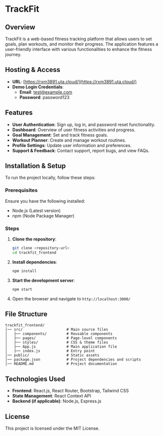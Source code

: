 # TrackFit

## Overview
TrackFit is a web-based fitness tracking platform that allows users to set goals, plan workouts, and monitor their progress. The application features a user-friendly interface with various functionalities to enhance the fitness journey.

## Hosting & Access
- **URL**: [https://rxm3891.uta.cloud/](https://rxm3891.uta.cloud/)
- **Demo Login Credentials**:
  - **Email**: test@example.com
  - **Password**: password123

## Features
- **User Authentication**: Sign up, log in, and password reset functionality.
- **Dashboard**: Overview of user fitness activities and progress.
- **Goal Management**: Set and track fitness goals.
- **Workout Planner**: Create and manage workout routines.
- **Profile Settings**: Update user information and preferences.
- **Support & Feedback**: Contact support, report bugs, and view FAQs.

## Installation & Setup
To run the project locally, follow these steps:

### Prerequisites
Ensure you have the following installed:
- Node.js (Latest version)
- npm (Node Package Manager)

### Steps
1. **Clone the repository**:
   ```bash
   git clone <repository-url>
   cd trackfit_frontend
   ```
2. **Install dependencies**:
   ```bash
   npm install
   ```
3. **Start the development server**:
   ```bash
   npm start
   ```
4. Open the browser and navigate to `http://localhost:3000/`

## File Structure
```
trackfit_frontend/
│── src/                    # Main source files
│   ├── components/         # Reusable components
│   ├── pages/              # Page-level components
│   ├── styles/             # CSS & theme files
│   ├── App.js              # Main application file
│   ├── index.js            # Entry point
│── public/                 # Static assets
│── package.json            # Project dependencies and scripts
│── README.md               # Project documentation
```

## Technologies Used
- **Frontend**: React.js, React Router, Bootstrap, Tailwind CSS
- **State Management**: React Context API
- **Backend (if applicable)**: Node.js, Express.js

## License
This project is licensed under the MIT License.
